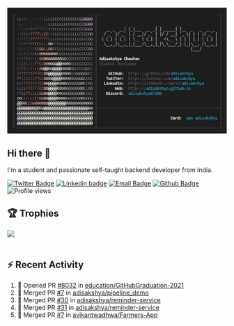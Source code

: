 ![npx-card](https://raw.githubusercontent.com/adisakshya/card/master/screenshots/adisakshya.png)

## Hi there 👋
I'm a student and passionate self-taught backend developer from India.

[![Twitter Badge](https://img.shields.io/badge/-adisakshya-00acee?style=flat&logo=twitter&logoColor=white&link=https://twitter.com/adisakshya)](https://www.twitter.com/adisakshya)
[![Linkedin badge](https://img.shields.io/badge/-adisakshya-blue?style=flat&logo=linkedin&logoColor=white)](https://www.linkedin.com/in/adisakshya-chauhan-a62920151)
[![Email Badge](https://img.shields.io/badge/-hi@adisakshya.codes-c14438?style=flat&logo=Gmail&logoColor=white&link=mailto:hi@adisakshya.codes)](mailto:hi@adisakshya.codes)
[![Github Badge](https://img.shields.io/badge/-adisakshya-grey?style=flat&logo=github&logoColor=white&link=https://github.com/adisakshya)](https://www.github.com/adisakshya) 
![Profile views](https://gpvc.arturio.dev/adisakshya)

## 🏆 Trophies
<div>
  <img src="https://github-profile-trophy.vercel.app/?username=adisakshya&title=MultiLanguage,Commit,Followers,Repositories,PullRequest,Issues&column=7&margin-w=15&margin-h=15"/>
</div>

<br/>

## ⚡ Recent Activity
<!--START_SECTION:activity-->
1. 💪 Opened PR [#8032](https://github.com/education/GitHubGraduation-2021/pull/8032) in [education/GitHubGraduation-2021](https://github.com/education/GitHubGraduation-2021)
2. 🎉 Merged PR [#7](https://github.com/adisakshya/pipeline_demo/pull/7) in [adisakshya/pipeline_demo](https://github.com/adisakshya/pipeline_demo)
3. 🎉 Merged PR [#30](https://github.com/adisakshya/reminder-service/pull/30) in [adisakshya/reminder-service](https://github.com/adisakshya/reminder-service)
4. 🎉 Merged PR [#31](https://github.com/adisakshya/reminder-service/pull/31) in [adisakshya/reminder-service](https://github.com/adisakshya/reminder-service)
5. 🎉 Merged PR [#7](https://github.com/avikantwadhwa/Farmers-App/pull/7) in [avikantwadhwa/Farmers-App](https://github.com/avikantwadhwa/Farmers-App)
<!--END_SECTION:activity-->
